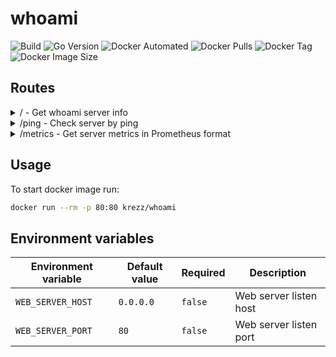 # whoami

![Build](https://img.shields.io/github/workflow/status/andyglass/whoami/ci/develop?label=build)
![Go Version](https://img.shields.io/github/go-mod/go-version/andyglass/whoami?label=go)
![Docker Automated](https://img.shields.io/docker/automated/krezz/whoami)
![Docker Pulls](https://img.shields.io/docker/pulls/krezz/whoami)
![Docker Tag](https://img.shields.io/docker/v/krezz/whoami?label=docker%20tag)
![Docker Image Size](https://img.shields.io/docker/image-size/krezz/whoami/latest)


## Routes

<details>
<summary>/ - Get whoami server info</summary>

Request:
```bash
curl -Ss http://localhost | jq
```

Response:
```json
{
  "hostname": "my-laptop",
  "ip": [
    "172.17.0.1",
  ],
  "host": "localhost",
  "url": "/api/v1/status",
  "headers": {
    "Accept": [
      "*/*"
    ],
    "User-Agent": [
      "curl/7.59.0"
    ]
  },
  "remote_addr": "172.17.0.1:52550",
  "user_agent": "curl/7.59.0",
  "content_type": "application/json"
}
```
</details>


<details>
<summary>/ping - Check server by ping</summary>

Request:
```bash
curl -Ss http://localhost/ping | jq
```
Response:
```json
{
  "ping": "pong"
}
```
</details>


<details>
<summary>/metrics - Get server metrics in Prometheus format</summary>

Request:
```bash
curl -Ss http://localhost/metrics
```
Response:
```
promhttp_metric_handler_requests_total{code="200"} 0
promhttp_metric_handler_requests_total{code="500"} 0
promhttp_metric_handler_requests_total{code="503"} 0
```
</details>


## Usage

To start docker image run:
```bash
docker run --rm -p 80:80 krezz/whoami
```


## Environment variables

| Environment variable | Default value | Required | Description |
| --- | --- | --- | --- |
| `WEB_SERVER_HOST` | `0.0.0.0` | `false` | Web server listen host |
| `WEB_SERVER_PORT` | `80` | `false` | Web server listen port |
